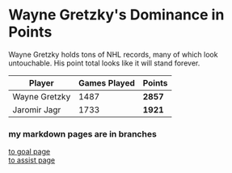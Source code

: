 # Wayne Gretzky's Dominance in Points
Wayne Gretzky holds tons of NHL records, many of which look untouchable. His point total looks like it will stand forever.

Player | Games Played | Points
--- | --- | --- 
Wayne Gretzky | 1487 | **2857**
Jaromir Jagr | 1733 | **1921**
### my markdown pages are in branches
[to goal page](https://github.com/Matt-Wood-23/markdownexample/blob/markdown2)<br>
[to assist page](https://github.com/Matt-Wood-23/markdownexample/tree/markdown3)<br>
